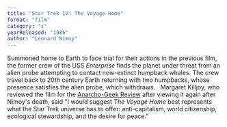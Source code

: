 ```yaml
---
title: "Star Trek IV: The Voyage Home"
format: "film"
category: "s"
yearReleased: "1986"
author: "Leonard Nimoy"
---
```

Summoned home to Earth to face trial for their actions in  the previous film, the former crew of the USS _Enterprise_ finds the planet  under threat from an alien probe attempting to contact now-extinct humpback  whales. The crew travel back to 20th century Earth returning with two humpbacks,  whose presence satisfies the alien probe, which withdraws.
 
Margaret Killjoy, who reviewed the film for the <a href="http://www.anarchogeekreview.com/movies/star-trek-iv-the-voyage-home-1986"> Anarcho-Geek Review</a> after viewing it again after Nimoy's death, said "I  would suggest _The Voyage Home_ best represents what the Star Trek  universe has to offer: anti-capitalism, world citizenship, ecological  stewardship, and the desire for peace."

